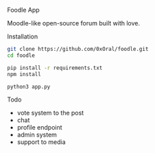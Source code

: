 Foodle App

Moodle-like open-source forum built with love.



Installation

```bash
git clone https://github.com/0xOral/foodle.git
cd foodle

pip install -r requirements.txt
npm install

python3 app.py
```

Todo
- vote system to the post
- chat 
- profile endpoint
- admin system 
- support to media